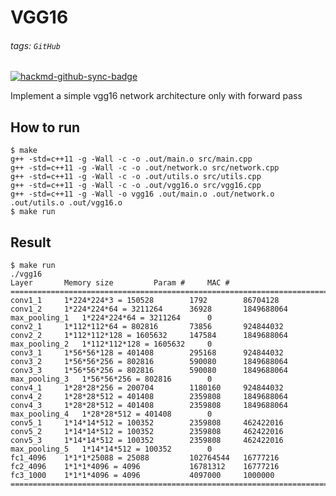 # VGG16
###### tags: `GitHub`
[![hackmd-github-sync-badge](https://hackmd.io/bC3GmR5uSHGdvz9DxKV-xw/badge)](https://hackmd.io/bC3GmR5uSHGdvz9DxKV-xw)




Implement a simple vgg16 network architecture only with forward pass



## How to run



```shell
$ make
g++ -std=c++11 -g -Wall -c -o .out/main.o src/main.cpp
g++ -std=c++11 -g -Wall -c -o .out/network.o src/network.cpp
g++ -std=c++11 -g -Wall -c -o .out/utils.o src/utils.cpp
g++ -std=c++11 -g -Wall -c -o .out/vgg16.o src/vgg16.cpp
g++ -std=c++11 -g -Wall -o vgg16 .out/main.o .out/network.o .out/utils.o .out/vgg16.o
$ make run
```



## Result



```shell
$ make run
./vgg16
Layer		Memory size			Param #		MAC #
===========================================================================
conv1_1		1*224*224*3 = 150528    	1792    	86704128
conv1_2		1*224*224*64 = 3211264   	36928   	1849688064
max_pooling_1	1*224*224*64 = 3211264   	0
conv2_1		1*112*112*64 = 802816    	73856   	924844032
conv2_2		1*112*112*128 = 1605632   	147584  	1849688064
max_pooling_2	1*112*112*128 = 1605632   	0
conv3_1		1*56*56*128 = 401408    	295168  	924844032
conv3_2		1*56*56*256 = 802816    	590080  	1849688064
conv3_3		1*56*56*256 = 802816    	590080  	1849688064
max_pooling_3	1*56*56*256 = 802816    	0
conv4_1		1*28*28*256 = 200704    	1180160 	924844032
conv4_2		1*28*28*512 = 401408    	2359808 	1849688064
conv4_3		1*28*28*512 = 401408    	2359808 	1849688064
max_pooling_4	1*28*28*512 = 401408    	0
conv5_1		1*14*14*512 = 100352    	2359808 	462422016
conv5_2		1*14*14*512 = 100352    	2359808 	462422016
conv5_3		1*14*14*512 = 100352    	2359808 	462422016
max_pooling_5	1*14*14*512 = 100352    	0
fc1_4096	1*1*1*25088 = 25088       	102764544	16777216
fc2_4096	1*1*1*4096 = 4096        	16781312	16777216
fc3_1000	1*1*1*4096 = 4096        	4097000 	1000000
===========================================================================
```